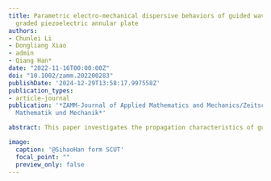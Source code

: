 ```yaml
---
title: Parametric electro-mechanical dispersive behaviors of guided waves in the functionally
  graded piezoelectric annular plate
authors:
- Chunlei Li
- Dongliang Xiao
- admin
- Qiang Han*
date: "2022-11-16T00:00:00Z"
doi: "10.1002/zamm.202200283"
publishDate: '2024-12-29T13:58:17.997558Z'
publication_types:
- article-journal
publication: '*ZAMM-Journal of Applied Mathematics and Mechanics/Zeitschrift für Angewandte
  Mathematik und Mechanik*'

abstract: This paper investigates the propagation characteristics of guided waves in functionally graded annular plates considering the electro-mechanical coupling. In the orthogonal circular curvilinear coordinate system, the elastodynamic wave equation of guided waves is derived for the functional graded piezoelectric annular plate. The Chebyshev spectral elements are utilized to model the annular plate, and the governing wave equation is discretized. The convergence and accuracy of the proposed method are evaluated by comparing with the results in previous publications. The parametric study on dispersive characteristics of the functionally graded piezoelectric annular plate is conducted systematically for the influences of various volume fraction index, curvature, and geometry size. Some exciting results are discussed including mode separation, mode conversion, and cutoff frequency. This research can benefit the design and development of advanced smart materials and structures.

image:
  caption: '@SihaoHan form SCUT'
  focal_point: ""
  preview_only: false  
---
```

